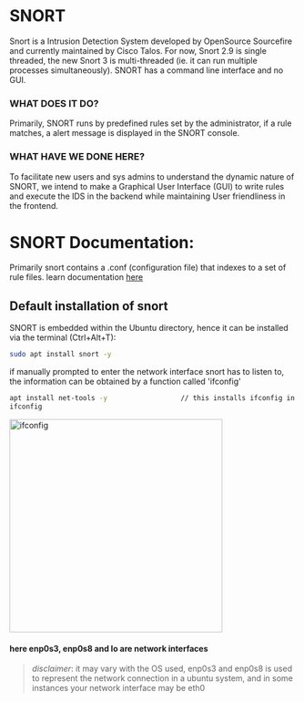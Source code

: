 # SNORT
Snort is a Intrusion Detection System developed by OpenSource Sourcefire and currently maintained by Cisco Talos. For now, Snort 2.9 is single threaded, the new Snort 3 is multi-threaded (ie. it can run multiple processes simultaneously). SNORT has a command line interface and no GUI.<br>

### WHAT DOES IT DO?
Primarily, SNORT runs by predefined rules set by the administrator, if a rule matches, a alert message is displayed in the SNORT console.
### WHAT HAVE WE DONE HERE?
To facilitate new users and sys admins to understand the dynamic nature of SNORT, we intend to make a Graphical User Interface 
(GUI) to write rules and execute the IDS in the backend while maintaining User friendliness in the frontend.<br>

# SNORT Documentation:
Primarily snort contains a .conf (configuration file) that indexes to a set of rule files. learn documentation [here](http://books.gigatux.nl/mirror/snortids/0596006616/snortids-CHP-5.html)

## Default installation of snort 
SNORT is embedded within the Ubuntu directory, hence it can be installed via the terminal (Ctrl+Alt+T):
```bash
sudo apt install snort -y
```
if manually prompted to enter the network interface snort has to listen to, the information can be obtained by a function called 'ifconfig'
```bash
apt install net-tools -y                  // this installs ifconfig in the system
ifconfig
```
<img width="374" alt="ifconfig" src="https://user-images.githubusercontent.com/70995581/220833040-55b49909-4241-41ac-a80c-2ff7041a963f.png"></br>
#### here enp0s3, enp0s8 and lo are network interfaces
> *disclaimer*: it may vary with the OS used, enp0s3 and enp0s8 is used to represent the network connection in a ubuntu system, and in some instances your network interface may be eth0<br>
